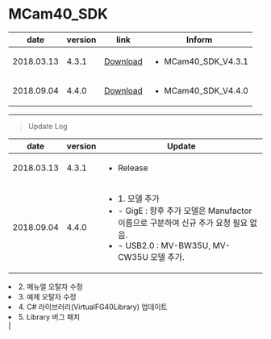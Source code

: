 # MCam40_SDK

| date | version | link | Inform |
|---|---|---|---|
| 2018.03.13 | 4.3.1 | [Download](https://github.com/CREVIS/Camera/raw/master/MCam40/MCam40_SDK_V4.3.1.zip)| <ul><li>MCam40_SDK_V4.3.1<br/></li> |
| 2018.09.04 | 4.4.0 | [Download](https://github.com/CREVIS/Camera/raw/master/MCam40/MCam40_SDK_V4.4.0.zip)| <ul><li>MCam40_SDK_V4.4.0<br/></li> |

  
  
  
  
---------------
>Update Log

| date | version | Update |
|---|---|---|
| 2018.03.13 |4.3.1| <ul><li> Release <br/></li> |
| 2018.09.04 |4.4.0|   <ul><li> 1. 모델 추가  <li> - GigE : 향후 추가 모델은 Manufactor 이름으로 구분하여 신규 추가 요청 필요 없음.<li> - USB2.0 : MV-BW35U, MV-CW35U 모델 추가.

<li>2. 메뉴얼 오탈자 수정

<li>3. 예제 오탈자 수정

<li>4. C# 라이브러리(VirtualFG40Library) 업데이트

<li>5. Library 버그 패치 <br/></li> |
